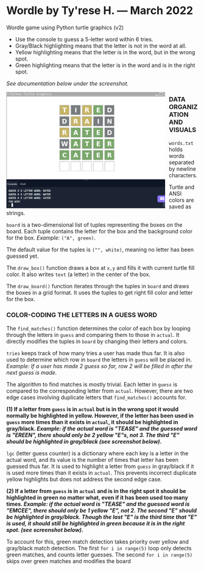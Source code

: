 # Wordle by Ty'rese H. — March 2022

Wordle game using Python turtle graphics (v2)

* Use the console to guess a 5-letter word within 6 tries.
* Gray/Black highlighting means that the letter is not in the word at all.
* Yellow highlighting means that the letter is in the word, but in the wrong spot.
* Green highlighting means that the letter is in the word and is in the right spot.

_See documentation below under the screenshot._

<img src="screen.png"
     alt="screenshot"
     style="float: left; margin-right: 10px;" 
     width="417" 
     height="305"/>
     

### DATA ORGANIZATION AND VISUALS
```words.txt``` holds words separated by newline characters.

Turtle and ANSI colors are saved as strings.

```board``` is a two-dimensional list of tuples representing the boxes on the board.
Each tuple contains the letter for the box and the background color for the box. _Example:_ ```("A", green)```.

The default value for the tuples is ```("", white)```, meaning no letter has been guessed yet.

The ```draw_box()``` function draws a box at ```x,y``` and fills it with current turtle fill color.
It also writes ```text``` (a letter) in the center of the box.

The ```draw_board()``` function iterates through the tuples in ```board``` and draws the boxes in a grid format. It uses the tuples to get right fill color and letter for the box.


### COLOR-CODING THE LETTERS IN A GUESS WORD
The ```find_matches()``` function determines the color of each box by looping through the letters in ```guess``` and comparing them to those in ```actual```.
It directly modifies the tuples in ```board``` by changing their letters and colors.

```tries``` keeps track of how many tries a user has made thus far. It is also used to determine which row in ```board``` the letters in ```guess``` will be placed in. _Example: If a user has made 2 guess so far, row 2 will be filled in after the next guess is made._

The algorithm to find matches is mostly trivial. Each letter in ```guess``` is compared to the corresponding letter from ```actual```. However, there are two edge cases involving duplicate letters that ```find_matches()``` accounts for.

**(1) If a letter from ```guess``` is in ```actual``` but is in the wrong spot it would normally be highlighted in yellow. However, if the letter has been used in ```guess``` more times than it exists in ```actual```, it should be highlighted in gray/black. _Example: if the actual word is "TEASE" and the guessed word is "EREEN", there should only be 2 yellow "E"s, not 3. The third "E" should be highlighted in gray/black (see screenshot below)_.**

```lgc``` (letter guess counter) is a dictionary where each key is a letter in the actual word, and its value is the number of times that letter has been guessed thus far. It is used to highlight a letter from ```guess``` in gray/black if it is used more times than it exists in ```actual```. This prevents incorrect duplicate yellow highlights but does not address the second edge case.

**(2) If a letter from ```guess``` is in ```actual``` and is in the right spot it should be highlighted in green no matter what, even if it has been used too many times. _Example: if the actual word is "TEASE" and the guessed word is "EMCEE", there should only be 1 yellow "E", not 2. The second "E" should be highlighted in gray/black. Though the last "E" is the third time that "E" is used, it should still be highlighted in green because it is in the right spot. (see screenshot below)_.**

To account for this, green match detection takes priority over yellow and gray/black match detection. The first ```for i in range(5)``` loop only detects green matches, and counts letter guesses. The second ```for i in range(5)``` skips over green matches and modifies the board 


